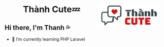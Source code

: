 
<h1 align="center">Thành Cute💤<span><img src="/logo.png" align="right" alt="Logo"></img></span></h1>

<h2>Hi there, I'm Thanh 💦</h2>
  
- 🌱 I’m currently learning PHP Laravel



<!--
**thanhdzaz/thanhdzaz** is a ✨ _special_ ✨ repository because its `README.md` (this file) appears on your GitHub profile.

Here are some ideas to get you started:

- 🔭 I’m currently working on ...
- 🌱 I’m currently learning ...
- 👯 I’m looking to collaborate on ...
- 🤔 I’m looking for help with ...
- 💬 Ask me about ...
- 📫 How to reach me: ...
- 😄 Pronouns: ...
- ⚡ Fun fact: ...
-->
